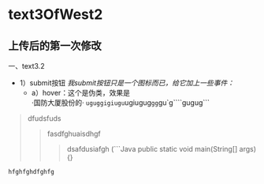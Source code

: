 # text3OfWest2 
## 上传后的第一次修改
一、text3.2
* 1）submit按钮
*我submit按钮只是一个图标而已，给它加上一些事件：*    
    * a）hover：这个是伪类，效果是    
    ·国防大厦股份的·
`uguggigiugu`ugiugug`gg`gu`g````gugug```
>dfudsfuds
>>fasdfghuaisdhgf
>>>dsafdusiafgh
(```Java
public static void main(String[] args){}
```)
hfghfghdfghfg
